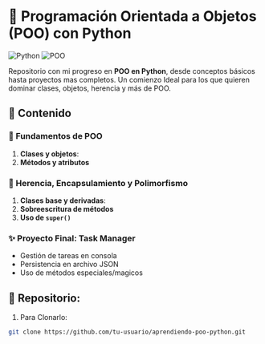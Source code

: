 # 🐍 Programación Orientada a Objetos (POO) con Python

![Python](https://img.shields.io/badge/Python-3.x-blue?logo=python)
![POO](https://img.shields.io/badge/Programación-Orientada%20a%20Objetos-green)

Repositorio con mi progreso en **POO en Python**, desde conceptos básicos hasta proyectos mas completos. Un comienzo Ideal para los que quieren dominar clases, objetos, herencia y más de POO.

## 📌 Contenido

### 🧱 Fundamentos de POO
1. **Clases y objetos**: 
2. **Métodos y atributos**

### 🧬 Herencia, Encapsulamiento y Polimorfismo
1. **Clases base y derivadas**: 
2. **Sobreescritura de métodos**
3. **Uso de `super()`**

### ✨ Proyecto Final: Task Manager
- Gestión de tareas en consola
- Persistencia en archivo JSON
- Uso de métodos especiales/magicos

## 🚀 Repositorio:

1. Para Clonarlo:
```bash
git clone https://github.com/tu-usuario/aprendiendo-poo-python.git
